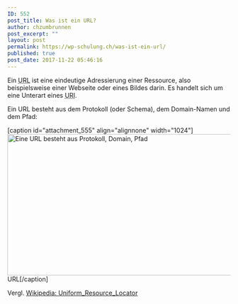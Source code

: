 ```yaml
---
ID: 552
post_title: Was ist ein URL?
author: chzumbrunnen
post_excerpt: ""
layout: post
permalink: https://wp-schulung.ch/was-ist-ein-url/
published: true
post_date: 2017-11-22 05:46:16
---
```

Ein <abbr title="Uniform Resource Locator">URL</abbr> ist eine eindeutige Adressierung einer Ressource, also beispielsweise einer Webseite oder eines Bildes darin. Es handelt sich um eine Unterart eines <abbr title="Uniform Resource Identifier">URI</abbr>.

Ein URL besteht aus dem Protokoll (oder Schema), dem Domain-Namen und dem Pfad:

[caption id="attachment_555" align="alignnone" width="1024"]<img class="size-large wp-image-555" src="http://s093iubhd.preview.infomaniak.website/wp-content/uploads/url-1024x319.png" alt="Eine URL besteht aus Protokoll, Domain, Pfad" width="1024" height="319" /> URL[/caption]

Vergl. <a href="https://de.wikipedia.org/wiki/Uniform_Resource_Locator" target="_blank" rel="noopener noreferrer">Wikipedia: Uniform_Resource_Locator</a>
